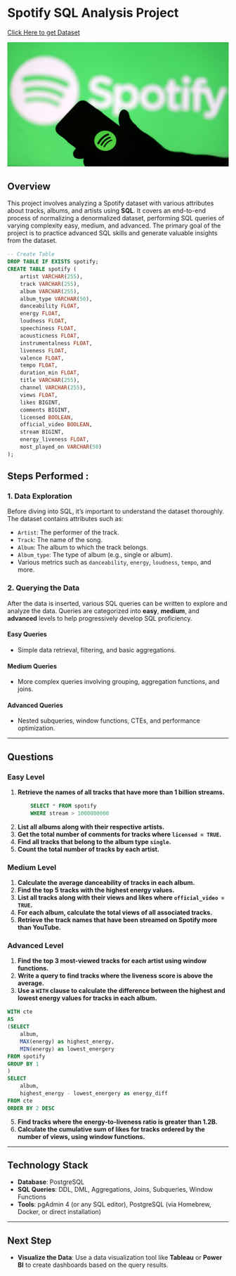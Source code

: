 # Spotify SQL Analysis Project

[Click Here to get Dataset](https://www.kaggle.com/datasets/sanjanchaudhari/spotify-dataset)

![Spotify Logo](https://github.com/aftabalammansoori/Spotify/blob/main/spotify_logo.jpg)

## Overview
This project involves analyzing a Spotify dataset with various attributes about tracks, albums, and artists using **SQL**. It covers an end-to-end process of normalizing a denormalized dataset, performing SQL queries of varying complexity easy, medium, and advanced. The primary goal of the project is to practice advanced SQL skills and generate valuable insights from the dataset.

```SQL
-- Create Table
DROP TABLE IF EXISTS spotify;
CREATE TABLE spotify (
    artist VARCHAR(255),
    track VARCHAR(255),
    album VARCHAR(255),
    album_type VARCHAR(50),
    danceability FLOAT,
    energy FLOAT,
    loudness FLOAT,
    speechiness FLOAT,
    acousticness FLOAT,
    instrumentalness FLOAT,
    liveness FLOAT,
    valence FLOAT,
    tempo FLOAT,
    duration_min FLOAT,
    title VARCHAR(255),
    channel VARCHAR(255),
    views FLOAT,
    likes BIGINT,
    comments BIGINT,
    licensed BOOLEAN,
    official_video BOOLEAN,
    stream BIGINT,
    energy_liveness FLOAT,
    most_played_on VARCHAR(50)
);
```
## Steps Performed :

### 1. Data Exploration
Before diving into SQL, it’s important to understand the dataset thoroughly. The dataset contains attributes such as:
- `Artist`: The performer of the track.
- `Track`: The name of the song.
- `Album`: The album to which the track belongs.
- `Album_type`: The type of album (e.g., single or album).
- Various metrics such as `danceability`, `energy`, `loudness`, `tempo`, and more.

### 2. Querying the Data
After the data is inserted, various SQL queries can be written to explore and analyze the data. Queries are categorized into **easy**, **medium**, and **advanced** levels to help progressively develop SQL proficiency.

#### Easy Queries
- Simple data retrieval, filtering, and basic aggregations.
  
#### Medium Queries
- More complex queries involving grouping, aggregation functions, and joins.
  
#### Advanced Queries
- Nested subqueries, window functions, CTEs, and performance optimization.
  
---

## Questions

### Easy Level
1. **Retrieve the names of all tracks that have more than 1 billion streams.**
	```SQL
 		SELECT * FROM spotify
		WHERE stream > 1000000000
 	```
2. **List all albums along with their respective artists.**
4. **Get the total number of comments for tracks where `licensed = TRUE`.**
5. **Find all tracks that belong to the album type `single`.**
6. **Count the total number of tracks by each artist.**

### Medium Level
1. **Calculate the average danceability of tracks in each album.**
2. **Find the top 5 tracks with the highest energy values.**
3. **List all tracks along with their views and likes where `official_video = TRUE`.**
4. **For each album, calculate the total views of all associated tracks.**
5. **Retrieve the track names that have been streamed on Spotify more than YouTube.**

### Advanced Level
1. **Find the top 3 most-viewed tracks for each artist using window functions.**
2. **Write a query to find tracks where the liveness score is above the average.**
3. **Use a `WITH` clause to calculate the difference between the highest and lowest energy values for tracks in each album.**
```SQL
WITH cte
AS
(SELECT 
	album,
	MAX(energy) as highest_energy,
	MIN(energy) as lowest_energery
FROM spotify
GROUP BY 1
)
SELECT 
	album,
	highest_energy - lowest_energery as energy_diff
FROM cte
ORDER BY 2 DESC
```
   
5. **Find tracks where the energy-to-liveness ratio is greater than 1.2B.**
6. **Calculate the cumulative sum of likes for tracks ordered by the number of views, using window functions.**


---

## Technology Stack
- **Database**: PostgreSQL
- **SQL Queries**: DDL, DML, Aggregations, Joins, Subqueries, Window Functions
- **Tools**: pgAdmin 4 (or any SQL editor), PostgreSQL (via Homebrew, Docker, or direct installation)


---

## Next Step
- **Visualize the Data**: Use a data visualization tool like **Tableau** or **Power BI** to create dashboards based on the query results.

